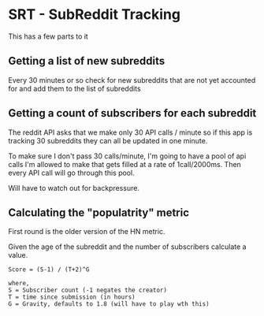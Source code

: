 # SRT - SubReddit Tracking

This has a few parts to it

## Getting a list of new subreddits

Every 30 minutes or so check for new subreddits that are not
yet accounted for and add them to the list of subreddits

## Getting a count of subscribers for each subreddit

The reddit API asks that we make only 30 API calls / minute so if this app
is tracking 30 subreddits they can all be updated in one minute.

To make sure I don't pass 30 calls/minute, I'm going to have a pool of api
calls I'm allowed to make that gets filled at a rate of 1call/2000ms.
Then every API call will go through this pool.

Will have to watch out for backpressure.

## Calculating the "populatrity" metric

First round is the older version of the HN metric.

Given the age of the subreddit and the number of subscribers calculate a value.

    Score = (S-1) / (T+2)^G

    where,
    S = Subscriber count (-1 negates the creator)
    T = time since submission (in hours)
    G = Gravity, defaults to 1.8 (will have to play wth this) 
